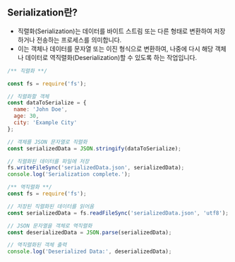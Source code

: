 
## Serialization란?
- 직렬화(Serialization)는 데이터를 바이트 스트림 또는 다른 형태로 변환하여 저장하거나 전송하는 프로세스를 의미합니다. 
- 이는 객체나 데이터를 문자열 또는 이진 형식으로 변환하여, 나중에 다시 해당 객체나 데이터로 역직렬화(Deserialization)할 수 있도록 하는 작업입니다. 


```javascript
/** 직렬화 **/ 

const fs = require('fs');

// 직렬화할 객체
const dataToSerialize = {
  name: 'John Doe',
  age: 30,
  city: 'Example City'
};

// 객체를 JSON 문자열로 직렬화
const serializedData = JSON.stringify(dataToSerialize);

// 직렬화된 데이터를 파일에 저장
fs.writeFileSync('serializedData.json', serializedData);
console.log('Serialization complete.');
```
```javascript
/** 역직렬화 **/
const fs = require('fs');

// 저장된 직렬화된 데이터를 읽어옴
const serializedData = fs.readFileSync('serializedData.json', 'utf8');

// JSON 문자열을 객체로 역직렬화
const deserializedData = JSON.parse(serializedData);

// 역직렬화된 객체 출력
console.log('Deserialized Data:', deserializedData);

```

